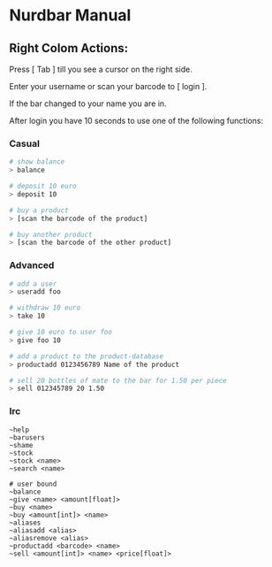 # Nurdbar Manual

## Right Colom Actions:  
Press [ Tab ] till you see a cursor on the right side.

Enter your username or scan your barcode to [ login ].

If the bar changed to your name you are in.

After login you have 10 seconds to use one of the following functions:

### Casual
`````bash
# show balance
> balance

# deposit 10 euro
> deposit 10

# buy a product
> [scan the barcode of the product]

# buy another product
> [scan the barcode of the other product]
`````

### Advanced
`````bash
# add a user
> useradd foo

# withdraw 10 euro
> take 10

# give 10 euro to user foo
> give foo 10

# add a product to the product-database
> productadd 0123456789 Name of the product

# sell 20 bottles of mate to the bar for 1.50 per piece
> sell 012345789 20 1.50
`````

### Irc
`````text
~help
~barusers
~shame
~stock
~stock <name>
~search <name>

# user bound
~balance
~give <name> <amount[float]>
~buy <name>
~buy <amount[int]> <name>
~aliases
~aliasadd <alias>
~aliasremove <alias>
~productadd <barcode> <name>
~sell <amount[int]> <name> <price[float]>
`````
